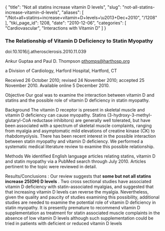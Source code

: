 {
  "title": "Not all statins increase vitamin D levels",
  "slug": "not-all-statins-increase-vitamin-d-levels",
  "aliases": [
    "/Not+all+statins+increase+vitamin+D+levels+\u2013+Dec+2010",
    "/1208"
  ],
  "tiki_page_id": 1208,
  "date": "2010-12-06",
  "categories": [
    "Cardiovascular",
    "Interactions with Vitamin D"
  ]
}


### The Relationship of Vitamin D Deficiency to Statin Myopathy

doi:10.1016/j.atherosclerosis.2010.11.039 

Ankur Guptaa and Paul D. Thompson pthomps@harthosp.org

a Division of Cardiology, Harford Hospital, Hartford, CT

Received 26 October 2010; revised 24 November 2010; accepted 25 November 2010. Available online 5 December 2010.

Objective Our goal was to examine the interaction between vitamin D and statins and the possible role of vitamin D deficiency in statin myopathy.

Background The vitamin D receptor is present in skeletal muscle and vitamin D deficiency can cause myopathy. Statins (3-hydroxy-3-methyl-glutaryl-CoA reductase inhibitors) are generally well tolerated, but have been associated with a spectrum of skeletal muscle complaints, ranging from myalgia and asymptomatic mild elevations of creatine kinase (CK) to rhabdomyolysis. There has been recent interest in the possible interaction between statin myopathy and vitamin D deficiency. We performed a systematic medical literature review to examine this possible relationship.

Methods We identified English language articles relating statins, vitamin D and statin myopathy via a PubMed search through July 2010. Articles pertinent to the topic were reviewed in detail.

Results/Conclusions : Our review suggests that  **some but not all statins increase 25(OH) D levels** . Two cross sectional studies have associated vitamin D deficiency with statin-associated myalgias, and suggested that that increasing vitamin D levels can reverse the myalgia. Nevertheless, given the quality and paucity of studies examining this possibility, additional studies are needed to examine the potential role of vitamin D deficiency in statin myopathy. It is presently premature to recommend vitamin D supplementation as treatment for statin associated muscle complaints in the absence of low vitamin D levels although such supplementation could be tried in patients with deficient or reduced vitamin D levels
